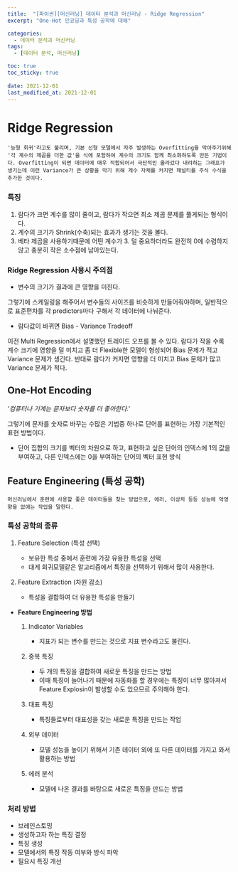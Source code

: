 ```yaml
---
title:  "[파이썬][머신러닝] 데이터 분석과 머신러닝 - Ridge Regression"
excerpt: "One-Hot 인코딩과 특성 공학에 대해"

categories:
  - 데이터 분석과 머신러닝
tags:
  - [데이터 분석, 머신러닝]

toc: true
toc_sticky: true
 
date: 2021-12-01
last_modified_at: 2021-12-01
---
```


# Ridge Regression
    '능형 회귀'라고도 불리며, 기본 선형 모델에서 자주 발생하는 Overfitting을 막아주기위해 '각 계수의 제곱을 더한 값'을 식에 포함하여 계수의 크기도 함께 최소화하도록 만든 기법이다. Overfitting이 되면 데이터에 매우 적합되어서 극단적인 올라갔다 내려하는 그래프가 생기는데 이런 Variance가 큰 상황을 막기 위해 계수 자체를 커지면 패널티를 주식 수식을 추가한 것이다.

### 특징
1. 람다가 크면 계수를 많이 줄이고, 람다가 작으면 최소 제곱 문제를 풀게되는 형식이다.
2. 계수의 크기가 Shrink(수축)되는 효과가 생기는 것을 볼다.
3. 베타 제곱을 사용하기때문에 어떤 계수가 3. 덜 중요하더라도 완전히 0에 수렴하지 않고 충분히 작은 소수점에 남아있는다.

### Ridge Regression 사용시 주의점

- 변수의 크기가 결과에 큰 영향을 미친다.

그렇기에 스케일링을 해주어서 변수들의 사이즈를 비슷하게 만들어줘야하며, 일반적으로 표준편차를 각 predictors마다 구해서 각 데이터에 나눠준다.

- 람다값이 바뀌면 Bias - Variance Tradeoff

이전 Multi Regression에서 설명했던 트레이드 오프를 볼 수 있다. 람다가 작을 수록 계수 크기에 영향을 덜 미치고 좀 더 Flexible한 모델이 형성되어 Bias 문제가 적고 Variance 문제가 생긴다. 반대로 람다가 커지면 영향을 더 미치고 Bias 문제가 많고 Variance 문제가 적다.

## One-Hot Encoding

*'컴퓨터나 기계는 문자보다 숫자를 더 좋아한다.'*

그렇기에 문자를 숫자로 바꾸는 수많은 기법중 하나로 단어를 표현하는 가장 기본적인 표현 방법이다.
- 단어 집합의 크기를 벡터의 차원으로 하고, 표현하고 싶은 단어의 인덱스에 1의 값을 부여하고, 다른 인덱스에는 0을 부여하는 단어의 벡터 표현 방식


## Feature Engineering (특성 공학)

    머신러닝에서 훈련에 사용할 좋은 데이터들을 찾는 방법으로, 에러, 이상치 등등 성능에 악영향을 없애는 작업을 말한다.

### 특성 공학의 종류

1. Feature Selection (특성 선택)
    - 보유한 특성 중에서 훈련에 가장 유용한 특성을 선택
    - 대게 회귀모델같은 알고리즘에서 특징을 선택하기 위해서 많이 사용한다.

2. Feature Extraction (차원 감소)
    - 특성을 결합하여 더 유용한 특성을 만들기

- **Feature Engineering 방법**
    
    1. Indicator Variables
        - 지표가 되는 변수를 만드는 것으로 지표 변수라고도 불린다.
    
    2. 중복 특징
        - 두 개의 특징을 결합하여 새로운 특징을 만드는 방법
        - 이때 특징이 늘어나기 때문에 자동화를 할 경우에는 특징이 너무 많아져서 Feature Explosin이 발생할 수도 있으므르 주의해야 한다.
    
    3. 대표 특징
        - 특징들로부터 대표성을 갖는 새로운 특징을 만드는 작업

    4. 외부 데이터
        - 모델 성능을 높이기 위해서 기존 데이터 외에 또 다른 데이터를 가지고 와서 활용하는 방법

    5. 에러 분석
        - 모델에 나온 결과를 바탕으로 새로운 특징을 만드는 방법

### 처리 방법

- 브레인스토밍
- 생성하고자 하는 특징 결정
- 특징 생성
- 모델에서의 특징 작동 여부와 방식 파악
- 필요시 특징 개선
